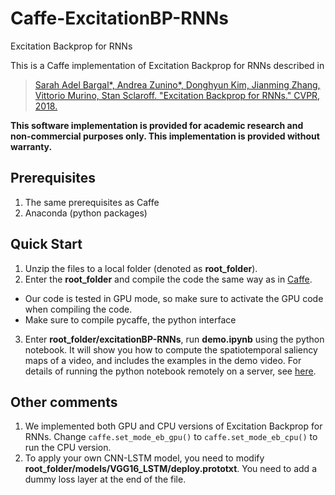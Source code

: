 # Caffe-ExcitationBP-RNNs
Excitation Backprop for RNNs

This is a Caffe implementation of Excitation Backprop for RNNs described in

> [Sarah Adel Bargal*, Andrea Zunino*, Donghyun Kim, Jianming Zhang, Vittorio Murino, Stan Sclaroff. "Excitation Backprop for RNNs." CVPR, 2018.](https://arxiv.org/abs/1711.06778)

__This software implementation is provided for academic research and non-commercial purposes only.  This implementation is provided without warranty.__

## Prerequisites
1. The same prerequisites as Caffe
2. Anaconda (python packages)

## Quick Start
1. Unzip the files to a local folder (denoted as **root_folder**).
2. Enter the **root_folder** and compile the code the same way as in [Caffe](http://caffe.berkeleyvision.org/installation.html).
  - Our code is tested in GPU mode, so make sure to activate the GPU code when compiling the code.
  - Make sure to compile pycaffe, the python interface
3. Enter **root_folder/excitationBP-RNNs**, run **demo.ipynb** using the python notebook. It will show you how to compute the spatiotemporal saliency maps of a video, and includes the examples in the demo video. For details of running the python notebook remotely on a server, see [here](https://coderwall.com/p/ohk6cg/remote-access-to-ipython-notebooks-via-ssh).

## Other comments
1. We implemented both GPU and CPU versions of Excitation Backprop for RNNs. Change `caffe.set_mode_eb_gpu()` to `caffe.set_mode_eb_cpu()` to run the CPU version.
2. To apply your own CNN-LSTM model, you need to modify **root_folder/models/VGG16_LSTM/deploy.prototxt**. You need to add a dummy loss layer at the end of the file.
